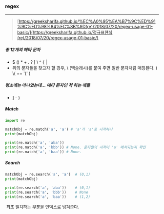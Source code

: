 ### regex

---

> [https://greeksharifa.github.io/%EC%A0%95%EA%B7%9C%ED%91%9C%ED%98%84%EC%8B%9D(re)/2018/07/20/regex-usage-01-basic/](https://greeksharifa.github.io/정규표현식(re)/2018/07/20/regex-usage-01-basic/)



##### 총 12개의 메타 문자 

- $ () * + . ? [ \ ^ { |
- 위의 문자들을 찾고자 할 경우, \ (백슬래시)를 붙여 주면 일반 문자처럼 매칭된다. ( \\( == '(' )



##### 평소에는 아니었는데... 메타 문자인 척 하는 애들

- ] - )



##### Match

```python
import re

matchObj = re.match('a', 'a') # 'a'가 'a'로 시작하니
print(matchObj)

print(re.match('a', 'aba'))
print(re.match('a', 'bbb'))	# None. 문자열의 시작이 'a' 매치되는지 확인
print(re.match('a', 'baa'))	# None.
```

##### Search

```python
matchObj = re.search('a', 'a')	# (0,1)
print(matchObj)

print(re.search('a', 'aba'))	# (0,1)
print(re.search('a', 'bbb'))	# None
print(re.search('a', 'baa'))	# (1,2)
```

​	최초 일치하는 부분을 인덱스로 넘겨준다.







